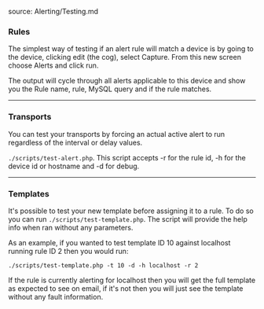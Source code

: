 source: Alerting/Testing.md

### Rules

The simplest way of testing if an alert rule will match a device is by going to the device, clicking edit (the cog),
select Capture. From this new screen choose Alerts and click run.

The output will cycle through all alerts applicable to this device and show you the Rule name, rule, 
MySQL query and if the rule matches.

---

### Transports

You can test your transports by forcing an actual active alert to run regardless of the interval or delay values.

`./scripts/test-alert.php`. This script accepts -r for the rule id, -h for the device id or hostname and -d for debug.

---

### Templates

It's possible to test your new template before assigning it to a rule. To do so you can run `./scripts/test-template.php`. The script will provide the help 
info when ran without any parameters.

As an example, if you wanted to test template ID 10 against localhost running rule ID 2 then you would run:

`./scripts/test-template.php -t 10 -d -h localhost -r 2`

If the rule is currently alerting for localhost then you will get the full template as expected to see on email, if it's not then you will just see the 
template without any fault information.
